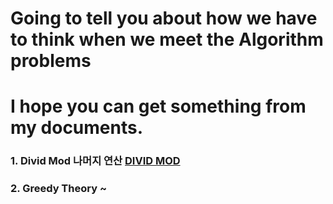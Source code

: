 # Going to tell you about how we have to think when we meet the Algorithm problems
# I hope you can get something from my documents.


### 1. Divid Mod 나머지 연산 [DIVID MOD](.Divid_MOD.md)
### 2. Greedy Theory ~ 